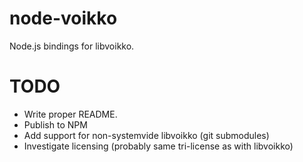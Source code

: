 # node-voikko
Node.js bindings for libvoikko.

# TODO
* Write proper README.
* Publish to NPM
* Add support for non-systemvide libvoikko (git submodules)
* Investigate licensing (probably same tri-license as with libvoikko)
